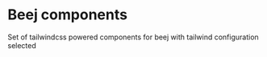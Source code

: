 # Beej components

Set of tailwindcss powered components for beej with tailwind configuration selected
